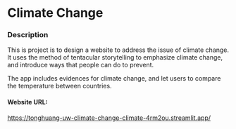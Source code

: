 # Climate Change

### Description
This is project is to design a website to address the issue of climate change. It uses the method of tentacular storytelling to emphasize climate change, and introduce ways that people can do to prevent.

The app includes evidences for climate change, and let users to compare the temperature between countries.

#### Website URL:
https://tonghuang-uw-climate-change-climate-4rm2ou.streamlit.app/
